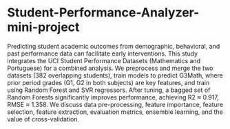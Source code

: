 # Student-Performance-Analyzer-mini-project

Predicting student academic outcomes from demographic, behavioral, and past performance data can facilitate early interventions. This study integrates the UCI Student Performance Datasets (Mathematics and Portuguese) for a combined analysis. We preprocess and merge the two datasets (382 overlapping students), train models to predict G3Math, where prior period grades (G1, G2 in both subjects) are key features, and train using Random Forest and SVR regressors. After tuning, a bagged set of Random Forests significantly improves performance, achieving R2 ≈ 0.917, RMSE ≈ 1.358. We discuss data pre-processing, feature importance, feature selection, feature extraction, evaluation metrics, ensemble learning, and the value of cross-validation.